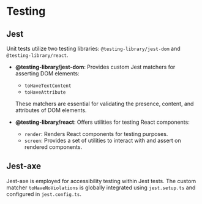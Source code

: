 # Testing

## Jest

Unit tests utilize two testing libraries: `@testing-library/jest-dom` and `@testing-library/react`.

- **@testing-library/jest-dom**: Provides custom Jest matchers for asserting DOM elements:

  - `toHaveTextContent`
  - `toHaveAttribute`

  These matchers are essential for validating the presence, content, and attributes of DOM elements.

- **@testing-library/react**: Offers utilities for testing React components:
  - `render`: Renders React components for testing purposes.
  - `screen`: Provides a set of utilities to interact with and assert on rendered components.

## Jest-axe

Jest-axe is employed for accessibility testing within Jest tests. The custom matcher `toHaveNoViolations` is globally integrated using `jest.setup.ts` and configured in `jest.config.ts`.
